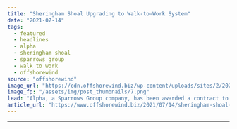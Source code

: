 ```yaml
---
title: "Sheringham Shoal Upgrading to Walk-to-Work System"
date: "2021-07-14"
tags: 
  - featured
  - headlines
  - alpha
  - sheringham shoal
  - sparrows group
  - walk to work
  - offshorewind
source: "offshorewind"
image_url: "https://cdn.offshorewind.biz/wp-content/uploads/sites/2/2021/07/14112003/Alpha.png"
image_fp: "/assets/img/post_thumbnails/7.png"
lead: "Alpha, a Sparrows Group company, has been awarded a contract to undertake turbine platform"
article_url: "https://www.offshorewind.biz/2021/07/14/sheringham-shoal-upgrading-to-walk-to-work-system/"
---
```


---
